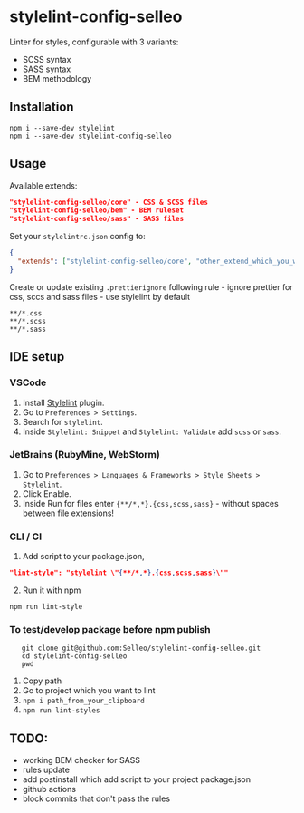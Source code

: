 # stylelint-config-selleo

Linter for styles, configurable with 3 variants:
* SCSS syntax
* SASS syntax
* BEM methodology

## Installation

```
npm i --save-dev stylelint
npm i --save-dev stylelint-config-selleo
```

## Usage

Available extends: 
```json
"stylelint-config-selleo/core" - CSS & SCSS files
"stylelint-config-selleo/bem" - BEM ruleset
"stylelint-config-selleo/sass" - SASS files 
```


Set your `stylelintrc.json` config to:

```json
{
  "extends": ["stylelint-config-selleo/core", "other_extend_which_you_want_to_use"]
}
```

Create or update existing `.prettierignore` following rule - ignore prettier for css, sccs and sass files - use stylelint by default
``` 
**/*.css
**/*.scss
**/*.sass
```

## IDE setup

### VSCode
1. Install [Stylelint](https://marketplace.visualstudio.com/items?itemName=stylelint.vscode-stylelint) plugin.
2. Go to `Preferences > Settings`.
3. Search for `stylelint`.
4. Inside `Stylelint: Snippet` and `Stylelint: Validate` add `scss` or `sass`.

### JetBrains (RubyMine, WebStorm)
1. Go to `Preferences > Languages & Frameworks > Style Sheets > Stylelint`. 
2. Click Enable.
3. Inside Run for files enter `{**/*,*}.{css,scss,sass}` - without spaces between file extensions!

### CLI / CI
1. Add script to your package.json,
```json
"lint-style": "stylelint \"{**/*,*}.{css,scss,sass}\""
```
2. Run it with npm
```
npm run lint-style
```

### To test/develop package before npm publish
```
   git clone git@github.com:Selleo/stylelint-config-selleo.git
   cd stylelint-config-selleo
   pwd
   ```
1. Copy path
2. Go to project which you want to lint
3. ```npm i path_from_your_clipboard```
4. ```npm run lint-styles```

## TODO:
* working BEM checker for SASS
* rules update
* add postinstall which add script to your project package.json
* github actions
* block commits that don't pass the rules 
